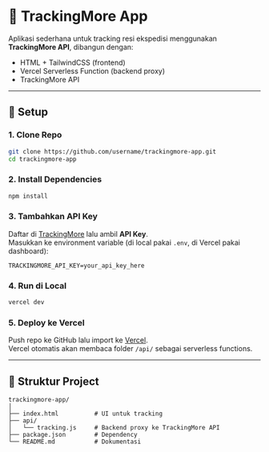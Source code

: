 # 🚚 TrackingMore App

Aplikasi sederhana untuk tracking resi ekspedisi menggunakan **TrackingMore API**, dibangun dengan:
- HTML + TailwindCSS (frontend)
- Vercel Serverless Function (backend proxy)
- TrackingMore API

---

## 🔧 Setup

### 1. Clone Repo
```bash
git clone https://github.com/username/trackingmore-app.git
cd trackingmore-app
```

### 2. Install Dependencies
```bash
npm install
```

### 3. Tambahkan API Key
Daftar di [TrackingMore](https://www.trackingmore.com) lalu ambil **API Key**.  
Masukkan ke environment variable (di local pakai `.env`, di Vercel pakai dashboard):

```
TRACKINGMORE_API_KEY=your_api_key_here
```

### 4. Run di Local
```bash
vercel dev
```

### 5. Deploy ke Vercel
Push repo ke GitHub lalu import ke [Vercel](https://vercel.com).  
Vercel otomatis akan membaca folder `/api/` sebagai serverless functions.

---

## 📂 Struktur Project
```
trackingmore-app/
│
├── index.html          # UI untuk tracking
├── api/
│   └── tracking.js     # Backend proxy ke TrackingMore API
├── package.json        # Dependency
└── README.md           # Dokumentasi
```
